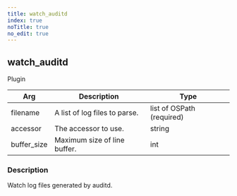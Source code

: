 ```yaml
---
title: watch_auditd
index: true
noTitle: true
no_edit: true
---
```




<div class="vql_item"></div>


## watch_auditd
<span class='vql_type pull-right page-header'>Plugin</span>



<div class="vqlargs"></div>

Arg | Description | Type
----|-------------|-----
filename|A list of log files to parse.|list of OSPath (required)
accessor|The accessor to use.|string
buffer_size|Maximum size of line buffer.|int

### Description

Watch log files generated by auditd.


